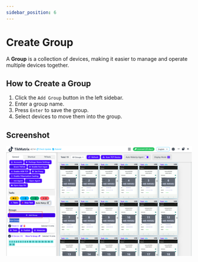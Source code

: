 ```yaml
---
sidebar_position: 6
---
```

# Create Group

A **Group** is a collection of devices, making it easier to manage and operate multiple devices together.

## How to Create a Group

1. Click the `Add Group` button in the left sidebar.
2. Enter a group name.
3. Press `Enter` to save the group.
4. Select devices to move them into the group.

## Screenshot

![Create Group](../img/create-group.png)
